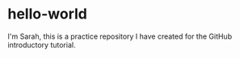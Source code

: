 # hello-world
I'm Sarah, this is a practice repository I have created for the GitHub introductory tutorial.
